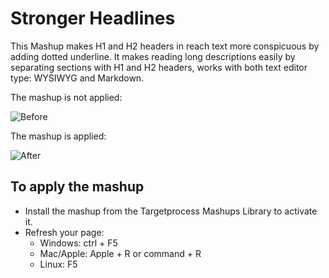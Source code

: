 # Stronger Headlines

This Mashup makes H1 and H2 headers in reach text more conspicuous by adding dotted underline. It makes reading long descriptions easily by separating sections with H1 and H2 headers, works with both text editor type: WYSIWYG and Markdown.

The mashup is not applied:

![Before](https://github.com/TargetProcess/TP3MashupLibrary/raw/master/Stronger%20Headlines/StrongerHeadlines-1.png)

The mashup is applied:

![After](https://github.com/TargetProcess/TP3MashupLibrary/raw/master/Stronger%20Headlines/StrongerHeadlines-2.png)


## To apply the mashup

* Install the mashup from the Targetprocess Mashups Library to activate it.
* Refresh your page:
	* Windows: ctrl + F5
	* Mac/Apple: Apple + R or command + R
	* Linux: F5
